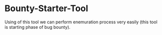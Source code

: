# Bounty-Starter-Tool
Using of this tool we can perform enemuration process very easily (this tool is starting phase of bug bounty).
